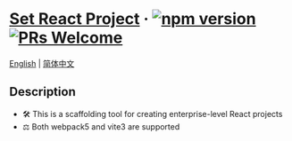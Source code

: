 # [Set React Project](http://43.136.181.170/) &middot; [![npm version](https://img.shields.io/npm/v/react.svg?style=flat)](https://www.npmjs.com/package/react) [![PRs Welcome](https://img.shields.io/badge/PRs-welcome-brightgreen.svg)](http://43.136.181.170/)

[English](./README-en.md) | [简体中文](./README-zh_CN.md)

## Description
- 🛠️ This is a scaffolding tool for creating enterprise-level React projects
- ⚖️ Both webpack5 and vite3 are supported